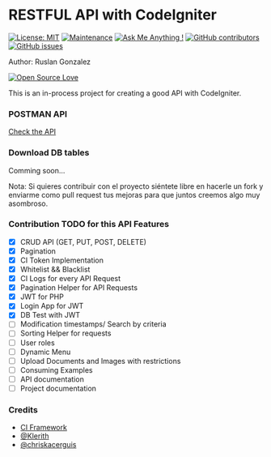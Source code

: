 # RESTFUL API with CodeIgniter

 [![License: MIT](https://img.shields.io/badge/License-MIT-yellow.svg)](https://opensource.org/licenses/MIT)
 [![Maintenance](https://img.shields.io/badge/Maintained%3F-yes-green.svg)](https://GitHub.com/ruslanguns/codeigniter-restful/graphs/commit-activity)
 [![Ask Me Anything !](https://img.shields.io/badge/Ask%20me-anything-1abc9c.svg)](https://github.com/ruslanguns)
 [![GitHub contributors](https://img.shields.io/github/contributors/ruslanguns/codeigniter-restful.svg)](https://GitHub.com/ruslanguns/codeigniter-restful/graphs/contributors/)
 [![GitHub issues](https://img.shields.io/github/issues/ruslanguns/codeigniter-restful.svg)](https://GitHub.com/ruslanguns/codeigniter-restful/issues/)

Author: Ruslan Gonzalez

[![Open Source Love](https://badges.frapsoft.com/os/v3/open-source.svg?v=103)](https://github.com/ruslanguns/fullstack-mean-for-angular/)

This is an in-process project for creating a good API with CodeIgniter.

### POSTMAN API
[Check the API](https://documenter.getpostman.com/view/2862569/S1EUvc8W)

### Download DB tables
Comming soon...

Nota: 
Si quieres contribuir con el proyecto siéntete libre en hacerle un fork y enviarme como pull request tus mejoras para que juntos creemos algo muy asombroso.

### Contribution TODO for this API Features

- [x] CRUD API (GET, PUT, POST, DELETE)
- [x] Pagination
- [x] CI Token Implementation
- [x] Whitelist && Blacklist
- [x] CI Logs for every API Request
- [x] Pagination Helper for API Requests
- [x] JWT for PHP
- [x] Login App for JWT
- [x] DB Test with JWT
- [ ] Modification timestamps/ Search by criteria
- [ ] Sorting Helper for requests
- [ ] User roles
- [ ] Dynamic Menu
- [ ] Upload Documents and Images with restrictions
- [ ] Consuming Examples
- [ ] API documentation
- [ ] Project documentation

### Credits
* [CI Framework](https://codeigniter.com/)
* [@Klerith](https://github.com/Klerith)
* [@chriskacerguis](https://github.com/chriskacerguis/codeigniter-restserver)
